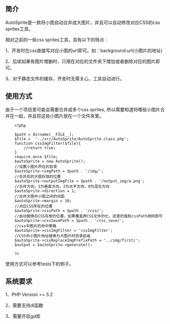 ## 简介

AutoSprite是一款将小图自动合并成大图片，并且可以自动修改对应CSS的css sprites工具。

相对之前的一些css sprites工具，具有以下的特点：

1、开发时在css直接写对应小图的url即可。如：background:url(小图片的地址)

2、后续如果有图片增删时，只用在对应的文件夹下增加或者删除对应的图片即可。

3、对于静态文件的缓存，开发时无需关心，工具自动进行。

## 使用方式

由于一个项目里可能会需要合并成多个css sprites, 所以需要知道将哪些小图片合并在一起，并且将这些小图片放在一个文件夹里。

```
	<?php

	$path = dirname(__FILE__);
	$file =  '../src/AutoSprite/AutoSprite.class.php';
	function cssImgFilter($file){
		//return true;
	}
	require_once $file;
	$autoSprite = new AutoSprite();
	//设置小图片所在的目录
	$autoSprite->imgPath = $path . '/img/';
	//合并后的大图存放的位置
	$autoSprite->outputImgFile = $path . '/output_img/a.png';
	//合并方向，1为垂直方向，2为水平方向，0为混合方向
	$autoSprite->direction = 1;
	//合并大图中小图之间的间距
	$autoSprite->margin = 10;
	//对应CSS所在的位置
	$autoSprite->cssPath = $path . '/css/';
	//自动替换后CSS存放的位置，如果覆盖原CSS文件的化，这里的值和cssPath相同即可
	$autoSprite->cssSavePath = $path . '/css_save/';
	//css中图片的命中策略
	$autoSprite->cssImgFilter = 'cssImgFilter';
	//CSS中小图片地址替换为大图片时目录前缀
	$autoSprite->cssReplaceImgPrefixPath = '../img/first/';
	$output = $autoSprite->generate();

	?>
```

使用方式可以参考tests下的例子。

## 系统要求
1、PHP Version >= 5.2

2、需要支持dl函数

3、需要开启gd库


